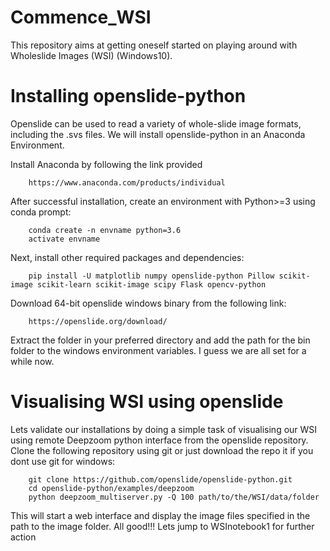 # Commence_WSI
This repository aims at getting oneself started on playing around with Wholeslide Images (WSI) (Windows10).

# Installing openslide-python
Openslide can be used to read a variety of whole-slide image formats, including the .svs files. We will install openslide-python in an Anaconda Environment.

Install Anaconda by following the link provided
```
    https://www.anaconda.com/products/individual
```
After successful installation, create an environment with Python>=3 using conda prompt:
```
    conda create -n envname python=3.6
    activate envname
```
Next, install other required packages and dependencies:
```
    pip install -U matplotlib numpy openslide-python Pillow scikit-image scikit-learn scikit-image scipy Flask opencv-python
```
Download 64-bit openslide windows binary from the following link:
```
    https://openslide.org/download/
```
Extract the folder in your preferred directory and add the path for the bin folder to the windows environment variables.
I guess we are all set for a while now.

# Visualising WSI using openslide
Lets validate our installations by doing a simple task of visualising our WSI using remote Deepzoom python interface from the openslide repository.
Clone the following repository using git or just download the repo it if you dont use git for windows:
```
    git clone https://github.com/openslide/openslide-python.git
    cd openslide-python/examples/deepzoom
    python deepzoom_multiserver.py -Q 100 path/to/the/WSI/data/folder
```
This will start a web interface and display the image files specified in the path to the image folder.
All good!!!
Lets jump to WSInotebook1 for further action

